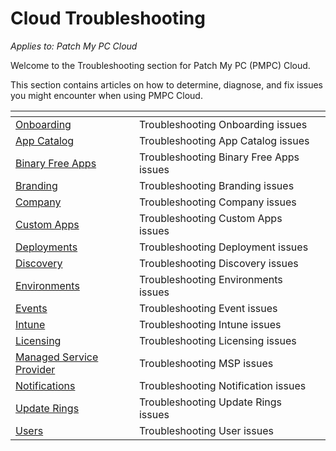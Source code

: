 # Cloud Troubleshooting

_Applies to: Patch My PC Cloud_

Welcome to the Troubleshooting section for Patch My PC (PMPC) Cloud.

This section contains articles on how to determine, diagnose, and fix issues you might encounter when using PMPC Cloud.

<table data-view="cards"><thead><tr><th></th><th></th><th></th></tr></thead><tbody><tr><td><a href="troubleshooting-onboarding-to-cloud/">Onboarding</a></td><td>Troubleshooting Onboarding issues</td><td></td></tr><tr><td><a href="troubleshooting-app-catalog-in-cloud/">App Catalog</a></td><td>Troubleshooting App Catalog issues</td><td></td></tr><tr><td><a href="troubleshooting-binary-free-apps/">Binary Free Apps</a></td><td>Troubleshooting Binary Free Apps issues</td><td></td></tr><tr><td><a href="troubleshooting-cloud-branding/">Branding</a></td><td>Troubleshooting Branding issues</td><td></td></tr><tr><td><a href="troubleshooting-a-cloud-company/">Company</a></td><td>Troubleshooting Company issues</td><td></td></tr><tr><td><a href="troubleshooting-custom-apps/">Custom Apps</a></td><td>Troubleshooting Custom Apps issues</td><td></td></tr><tr><td><a href="troubleshooting-cloud-deployments/">Deployments</a></td><td>Troubleshooting Deployment issues</td><td></td></tr><tr><td><a href="troubleshooting-cloud-discovery/">Discovery</a></td><td>Troubleshooting Discovery issues</td><td></td></tr><tr><td><a href="troubleshooting-cloud-environments/">Environments</a></td><td>Troubleshooting Environments issues</td><td></td></tr><tr><td><a href="troubleshooting-cloud-events/">Events</a></td><td>Troubleshooting Event issues</td><td></td></tr><tr><td><a href="troubleshooting-intune-apps-for-cloud/">Intune</a></td><td>Troubleshooting Intune issues</td><td></td></tr><tr><td><a href="troubleshooting-cloud-licensing/">Licensing</a></td><td>Troubleshooting Licensing issues</td><td></td></tr><tr><td><a href="troubleshooting-cloud-managed-service-provider/">Managed Service Provider</a></td><td>Troubleshooting MSP issues</td><td></td></tr><tr><td><a href="troubleshooting-cloud-notifications/">Notifications</a></td><td>Troubleshooting Notification issues</td><td></td></tr><tr><td><a href="troubleshooting-cloud-update-rings/">Update Rings</a></td><td>Troubleshooting Update Rings issues</td><td></td></tr><tr><td><a href="troubleshooting-cloud-users/">Users</a></td><td>Troubleshooting User issues</td><td></td></tr></tbody></table>